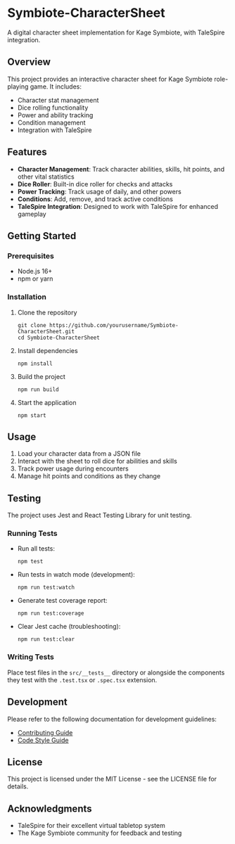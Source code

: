 # Symbiote-CharacterSheet

A digital character sheet implementation for Kage Symbiote, with TaleSpire integration.

## Overview

This project provides an interactive character sheet for Kage Symbiote role-playing game. It includes:

- Character stat management
- Dice rolling functionality
- Power and ability tracking
- Condition management
- Integration with TaleSpire

## Features

- **Character Management**: Track character abilities, skills, hit points, and other vital statistics
- **Dice Roller**: Built-in dice roller for checks and attacks 
- **Power Tracking**: Track usage of daily, and other powers
- **Conditions**: Add, remove, and track active conditions
- **TaleSpire Integration**: Designed to work with TaleSpire for enhanced gameplay

## Getting Started

### Prerequisites

- Node.js 16+
- npm or yarn

### Installation

1. Clone the repository
   ```
   git clone https://github.com/yourusername/Symbiote-CharacterSheet.git
   cd Symbiote-CharacterSheet
   ```

2. Install dependencies
   ```
   npm install
   ```

3. Build the project
   ```
   npm run build
   ```

4. Start the application
   ```
   npm start
   ```

## Usage

1. Load your character data from a JSON file
2. Interact with the sheet to roll dice for abilities and skills
3. Track power usage during encounters
4. Manage hit points and conditions as they change

## Testing

The project uses Jest and React Testing Library for unit testing.

### Running Tests

- Run all tests:
  ```
  npm test
  ```

- Run tests in watch mode (development):
  ```
  npm run test:watch
  ```
  
- Generate test coverage report:
  ```
  npm run test:coverage
  ```

- Clear Jest cache (troubleshooting):
  ```
  npm run test:clear
  ```

### Writing Tests

Place test files in the `src/__tests__` directory or alongside the components they test with the `.test.tsx` or `.spec.tsx` extension.

## Development

Please refer to the following documentation for development guidelines:

- [Contributing Guide](CONTRIBUTING.md)
- [Code Style Guide](CODE_STYLE_GUIDE.md)

## License

This project is licensed under the MIT License - see the LICENSE file for details.

## Acknowledgments

- TaleSpire for their excellent virtual tabletop system
- The Kage Symbiote community for feedback and testing 